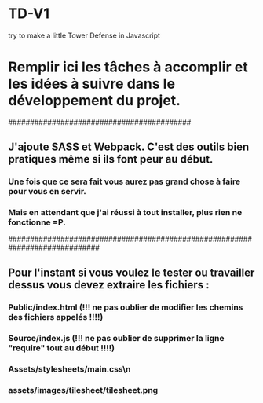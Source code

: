 ﻿# TD-V1
try to make a little Tower Defense in Javascript

# Remplir ici les tâches à accomplir et les idées à suivre dans le développement du projet.
##########################################


## J'ajoute SASS et Webpack. C'est des outils bien pratiques même si ils font peur au début.

### Une fois que ce sera fait vous aurez pas grand chose à faire pour vous en servir.

### Mais en attendant que j'ai réussi à tout installer, plus rien ne fonctionne =P.
#############################################################################


## Pour l'instant si vous voulez le tester ou travailler dessus vous devez extraire les fichiers : 

  ### Public/index.html (!!! ne pas oublier de modifier les chemins des fichiers appelés !!!!)
  
  ### Source/index.js (!!! ne pas oublier de supprimer la ligne "require" tout au début !!!!)
  
  ### Assets/stylesheets/main.css\n
  
  ### assets/images/tilesheet/tilesheet.png
  
  
